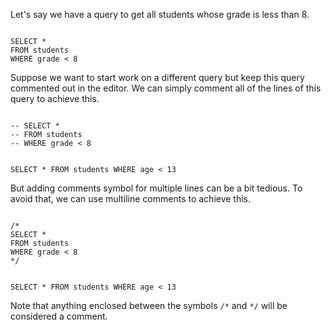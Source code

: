 Let's say we have a query to get all students whose grade is less than 8.

<Editor lang="sql" dbName="students1.db">
<code>
SELECT *
FROM students
WHERE grade < 8
</code>
</Editor>

Suppose we want to start work on a different query but keep this query commented out in the editor.
We can simply comment all of the lines of this query to achieve this.

<Editor lang="sql" dbName="students1.db">
<code>
-- SELECT *
-- FROM students
-- WHERE grade < 8

SELECT *
FROM students
WHERE age < 13
</code>
</Editor>

But adding comments symbol for multiple lines can be a bit tedious. To avoid that, we can use multiline comments to achieve this.

<Editor lang="sql" dbName="students1.db">
<code>
/* 
SELECT *
FROM students
WHERE grade < 8
*/

SELECT *
FROM students
WHERE age < 13
</code>
</Editor>

Note that anything enclosed between the symbols `/*` and `*/` will be considered a comment.
